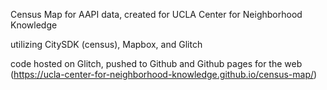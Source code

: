 Census Map for AAPI data, created for UCLA Center for Neighborhood Knowledge

utilizing CitySDK (census), Mapbox, and Glitch

code hosted on Glitch, pushed to Github and Github pages for the web (https://ucla-center-for-neighborhood-knowledge.github.io/census-map/)
